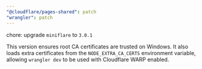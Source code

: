 ```yaml
---
"@cloudflare/pages-shared": patch
"wrangler": patch
---
```


chore: upgrade `miniflare` to `3.0.1`

This version ensures root CA certificates are trusted on Windows.
It also loads extra certificates from the `NODE_EXTRA_CA_CERTS` environment variable,
allowing `wrangler dev` to be used with Cloudflare WARP enabled.

